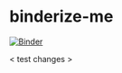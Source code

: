 # binderize-me

[![Binder](https://mybinder.org/badge_logo.svg)](https://mybinder.org/v2/gh/pherterich/binderize-me/master)

< test changes > 
